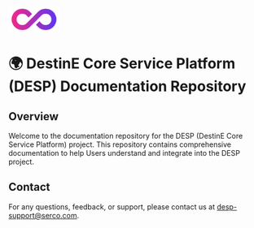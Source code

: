 <img src="./Logos/desp_logo.png" alt="drawing" width="100"/>

# 🌍 DestinE Core Service Platform (DESP) Documentation Repository

## Overview
Welcome to the documentation repository for the DESP (DestinE Core Service Platform) project. This repository contains comprehensive documentation to help Users understand and integrate into the DESP project.

## Contact
For any questions, feedback, or support, please contact us at [desp-support@serco.com](mailto:desp-support@serco.com).
